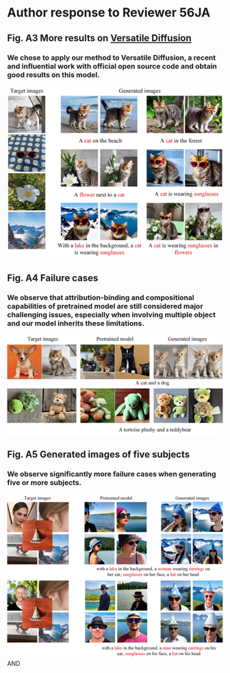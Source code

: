 # Author response to Reviewer 56JA

## Fig. A3 More results on [Versatile Diffusion](https://arxiv.org/abs/2211.08332)
### We chose to apply our method to Versatile Diffusion, a recent and influential work with official open source code and obtain good results on this model.
![image](https://github.com/anonymouscones/anonymous/blob/main/assets/other_architecture.jpg)
## Fig. A4 Failure cases
### We observe that attribution-binding and compositional capabilities of pretrained model are still considered major challenging issues, especially when involving multiple object and our model inherits these limitations.
![image](https://github.com/anonymouscones/anonymous/blob/main/assets/failure_cases.jpg)

## Fig. A5 Generated images of five subjects
### We observe significantly more failure cases when generating five or more subjects.
![image](https://github.com/anonymouscones/anonymous/blob/main/assets/five_subjects.jpg)AND
